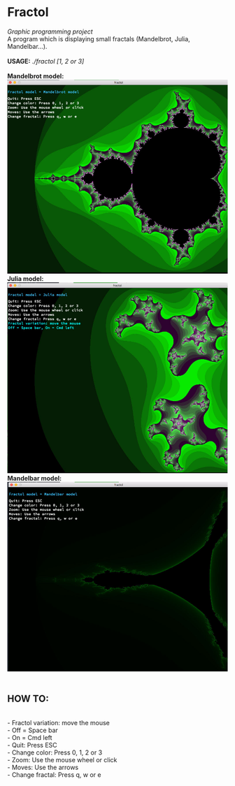 # Fractol


<i>Graphic programming project</i><br/>
A program which is displaying small fractals (Mandelbrot, Julia, Mandelbar...).
<br/>
<br/>
<b>USAGE:</b> <i>./fractol [1, 2 or 3]</i>
<br/>
<br/>
<b>Mandelbrot model:</b>
<br/>
![Mandelbrot_Screen.jpg](Mandelbrot_Screen.jpg)
<br/>
<b>Julia model:</b>
<br/>
![Julia_Screen.jpg](Julia_Screen.jpg)
<br/>
<b>Mandelbar model:</b>
<br/>
![Mandelbar_Screen.jpg](Mandelbar_Screen.jpg)
<br/>
<br/>
## HOW TO:
<br/>
- Fractol variation: move the mouse<br/>
- Off = Space bar<br/>
- On = Cmd left<br/>
- Quit: Press ESC<br/>
- Change color: Press 0, 1, 2 or 3<br/>
- Zoom: Use the mouse wheel or click<br/>
- Moves: Use the arrows<br/>
- Change fractal: Press q, w or e<br/>
